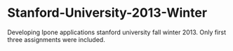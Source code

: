 Stanford-University-2013-Winter
===============================

Developing Ipone applications stanford university fall winter 2013.
Only first three assignments were included.
